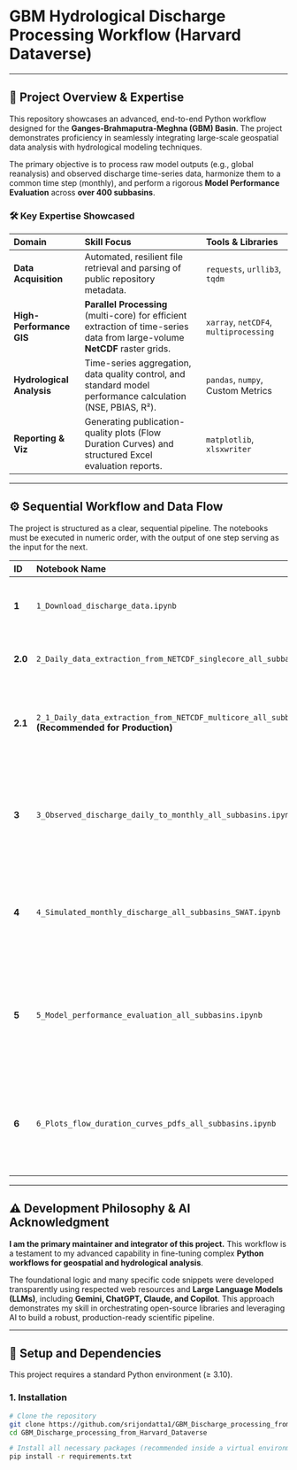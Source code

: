 # GBM Hydrological Discharge Processing Workflow (Harvard Dataverse)

***

## 🤝 Project Overview & Expertise

This repository showcases an advanced, end-to-end Python workflow designed for the **Ganges-Brahmaputra-Meghna (GBM) Basin**. The project demonstrates proficiency in seamlessly integrating large-scale geospatial data analysis with hydrological modeling techniques.

The primary objective is to process raw model outputs (e.g., global reanalysis) and observed discharge time-series data, harmonize them to a common time step (monthly), and perform a rigorous **Model Performance Evaluation** across **over 400 subbasins**.

### 🛠️ Key Expertise Showcased

| Domain | Skill Focus | Tools & Libraries |
| :--- | :--- | :--- |
| **Data Acquisition** | Automated, resilient file retrieval and parsing of public repository metadata. | `requests`, `urllib3`, `tqdm` |
| **High-Performance GIS** | **Parallel Processing** (multi-core) for efficient extraction of time-series data from large-volume **NetCDF** raster grids. | `xarray`, `netCDF4`, `multiprocessing` |
| **Hydrological Analysis** | Time-series aggregation, data quality control, and standard model performance calculation (NSE, PBIAS, R²). | `pandas`, `numpy`, Custom Metrics |
| **Reporting & Viz** | Generating publication-quality plots (Flow Duration Curves) and structured Excel evaluation reports. | `matplotlib`, `xlsxwriter` |

---

## ⚙️ Sequential Workflow and Data Flow

The project is structured as a clear, sequential pipeline. The notebooks must be executed in numeric order, with the output of one step serving as the input for the next.

| ID | Notebook Name | Input Data | Output Data |
| :--- | :--- | :--- | :--- |
| **1** | `1_Download_discharge_data.ipynb` | **Dataverse DOI** (Config) | **Raw NetCDF Files** (Yearly Discharge Grids) saved to local directory. |
| **2.0** | `2_Daily_data_extraction_from_NETCDF_singlecore_all_subbasins_outlets.ipynb` | *(Alternative: Single-Core Extraction)* | *(Included for completeness, **I used this one personally.**)* |
| **2.1** | `2_1_Daily_data_extraction_from_NETCDF_multicore_all_subbasins_outlets.ipynb` **(Recommended for Production)** | **Raw NetCDF Files** (from Step 1) & **`Outlets_subbasin.csv`** (415+ coordinates) | **Merged Daily Discharge Time-Series** (CSV/TSV file containing daily flow for all 415 subbasins). |
| **3** | `3_Observed_discharge_daily_to_monthly_all_subbasins.ipynb` | Multiple **Observed Daily Discharge CSV files** (one per subbasin). | Multiple **Observed Monthly Discharge CSV files** (aggregated using a chosen method like `mean`). |
| **4** | `4_Simulated_monthly_discharge_all_subbasins_SWAT.ipynb` | Single **Simulated Monthly Discharge Excel/CSV file** (from SWAT or similar model). | **Cleaned & Standardized Simulated Monthly Discharge CSV/Excel** (ready for comparison). |
| **5** | `5_Model_performance_evaluation_all_subbasins.ipynb` | **Observed Monthly Files** (from Step 3) & **Simulated Monthly File** (from Step 4). | **Comprehensive Excel Report** (`.xlsx`) detailing model metrics (NSE, PBIAS, R²) for all subbasins across multiple evaluation periods. |
| **6** | `6_Plots_flow_duration_curves_pdfs_all_subbasins.ipynb` | **Merged Observation/Simulation Time-Series** (the data source for Step 5's metrics). | **Individual PDF Reports** (one per subbasin) containing Flow Duration Curves and Seasonal Hydrographs, saved to an output folder. |

---

## ⚠️ Development Philosophy & AI Acknowledgment

**I am the primary maintainer and integrator of this project.** This workflow is a testament to my advanced capability in fine-tuning complex **Python workflows for geospatial and hydrological analysis**.

The foundational logic and many specific code snippets were developed transparently using respected web resources and **Large Language Models (LLMs)**, including **Gemini, ChatGPT, Claude, and Copilot**. This approach demonstrates my skill in orchestrating open-source libraries and leveraging AI to build a robust, production-ready scientific pipeline.

---

## 💾 Setup and Dependencies

This project requires a standard Python environment (≥ 3.10).

### 1. Installation

```bash
# Clone the repository
git clone https://github.com/srijondatta1/GBM_Discharge_processing_from_Harvard_Dataverse.git
cd GBM_Discharge_processing_from_Harvard_Dataverse

# Install all necessary packages (recommended inside a virtual environment)
pip install -r requirements.txt
